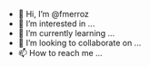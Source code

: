 - 👋 Hi, I’m @fmerroz
- 👀 I’m interested in ...
- 🌱 I’m currently learning ...
- 💞️ I’m looking to collaborate on ...
- 📫 How to reach me ...

<!---
fmerroz/fmerroz is a ✨ special ✨ repository because its `README.md` (this file) appears on your GitHub profile.
You can click the Preview link to take a look at your changes.
--->
